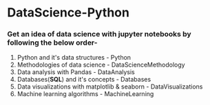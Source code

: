 # DataScience-Python

### Get an idea of data science with jupyter notebooks by following the below order-

1. Python and it's data structures - Python
2. Methodologies of data science - DataScienceMethodology
3. Data analysis with Pandas - DataAnalysis
4. Databases(**SQL**) and it's concepts - Databases 
5. Data visualizations with matplotlib & seaborn - DataVisualizations
6. Machine learning algorithms - MachineLearning